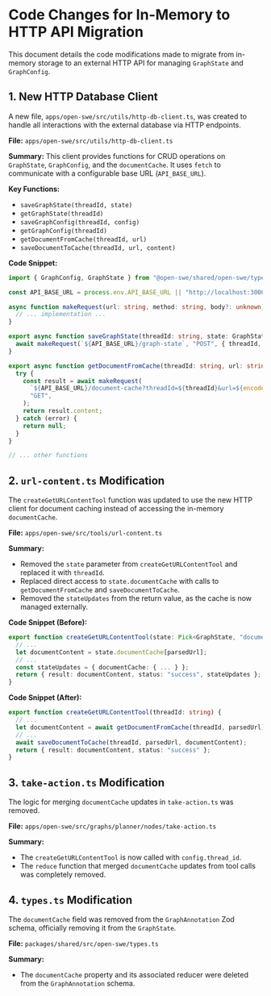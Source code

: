 # Code Changes for In-Memory to HTTP API Migration

This document details the code modifications made to migrate from in-memory storage to an external HTTP API for managing `GraphState` and `GraphConfig`.

## 1. New HTTP Database Client

A new file, `apps/open-swe/src/utils/http-db-client.ts`, was created to handle all interactions with the external database via HTTP endpoints.

**File:** `apps/open-swe/src/utils/http-db-client.ts`

**Summary:**
This client provides functions for CRUD operations on `GraphState`, `GraphConfig`, and the `documentCache`. It uses `fetch` to communicate with a configurable base URL (`API_BASE_URL`).

**Key Functions:**
-   `saveGraphState(threadId, state)`
-   `getGraphState(threadId)`
-   `saveGraphConfig(threadId, config)`
-   `getGraphConfig(threadId)`
-   `getDocumentFromCache(threadId, url)`
-   `saveDocumentToCache(threadId, url, content)`

**Code Snippet:**
```typescript
import { GraphConfig, GraphState } from "@open-swe/shared/open-swe/types";

const API_BASE_URL = process.env.API_BASE_URL || "http://localhost:3000/api";

async function makeRequest(url: string, method: string, body?: unknown) {
  // ... implementation ...
}

export async function saveGraphState(threadId: string, state: GraphState): Promise<void> {
  await makeRequest(`${API_BASE_URL}/graph-state`, "POST", { threadId, state });
}

export async function getDocumentFromCache(threadId: string, url: string): Promise<string | null> {
  try {
    const result = await makeRequest(
      `${API_BASE_URL}/document-cache?threadId=${threadId}&url=${encodeURIComponent(url)}`,
      "GET",
    );
    return result.content;
  } catch (error) {
    return null;
  }
}

// ... other functions
```

## 2. `url-content.ts` Modification

The `createGetURLContentTool` function was updated to use the new HTTP client for document caching instead of accessing the in-memory `documentCache`.

**File:** `apps/open-swe/src/tools/url-content.ts`

**Summary:**
-   Removed the `state` parameter from `createGetURLContentTool` and replaced it with `threadId`.
-   Replaced direct access to `state.documentCache` with calls to `getDocumentFromCache` and `saveDocumentToCache`.
-   Removed the `stateUpdates` from the return value, as the cache is now managed externally.

**Code Snippet (Before):**
```typescript
export function createGetURLContentTool(state: Pick<GraphState, "documentCache">) {
  // ...
  let documentContent = state.documentCache[parsedUrl];
  // ...
  const stateUpdates = { documentCache: { ... } };
  return { result: documentContent, status: "success", stateUpdates };
}
```

**Code Snippet (After):**
```typescript
export function createGetURLContentTool(threadId: string) {
  // ...
  let documentContent = await getDocumentFromCache(threadId, parsedUrl);
  // ...
  await saveDocumentToCache(threadId, parsedUrl, documentContent);
  return { result: documentContent, status: "success" };
}
```

## 3. `take-action.ts` Modification

The logic for merging `documentCache` updates in `take-action.ts` was removed.

**File:** `apps/open-swe/src/graphs/planner/nodes/take-action.ts`

**Summary:**
-   The `createGetURLContentTool` is now called with `config.thread_id`.
-   The `reduce` function that merged `documentCache` updates from tool calls was completely removed.

## 4. `types.ts` Modification

The `documentCache` field was removed from the `GraphAnnotation` Zod schema, officially removing it from the `GraphState`.

**File:** `packages/shared/src/open-swe/types.ts`

**Summary:**
-   The `documentCache` property and its associated reducer were deleted from the `GraphAnnotation` schema.
```

